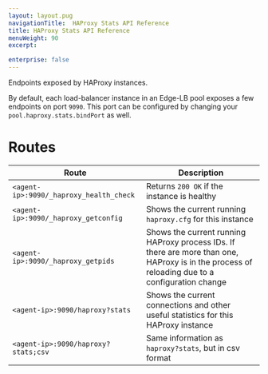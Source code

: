 ```yaml
---
layout: layout.pug
navigationTitle:  HAProxy Stats API Reference
title: HAProxy Stats API Reference
menuWeight: 90
excerpt:

enterprise: false
---
```


Endpoints exposed by HAProxy instances.

By default, each load-balancer instance in an Edge-LB pool exposes a few endpoints on port `9090`. This port can be configured by changing your `pool.haproxy.stats.bindPort` as well.

# Routes

| Route                                   | Description                                               |
|-----------------------------------------|-----------------------------------------------------------|
| `<agent-ip>:9090/_haproxy_health_check` | Returns `200 OK` if the instance is healthy               |
| `<agent-ip>:9090/_haproxy_getconfig`    | Shows the current running `haproxy.cfg` for this instance |
| `<agent-ip>:9090/_haproxy_getpids`      | Shows the current running HAProxy process IDs. If there are more than one, HAProxy is in the process of reloading due to a configuration change |
| `<agent-ip>:9090/haproxy?stats` | Shows the current connections and other useful statistics for this HAProxy instance |
| `<agent-ip>:9090/haproxy?stats;csv` | Same information as `haproxy?stats`, but in csv format |
